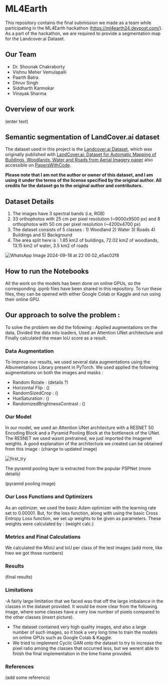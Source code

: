 # ML4Earth
This repository contains the final submission we made as a team while participating in the ML4Earth hackathon (https://ml4earth24.devpost.com/).
As a part of the hackathon, we are required to provide a segmentation map for the Landcover.ai Dataset.

## Our Team

- Dr. Shounak Chakraborty
- Vishnu Meher Vemulapalli
- Paarth Batra
- Dhruv Singh
- Siddharth Karmokar
- Vinayak Sharma
  
## Overview of our work 

(enter text)

## Semantic segmentation of LandCover.ai dataset

The dataset used in this project is the [Landcover.ai Dataset](https://landcover.ai.linuxpolska.com/), 
which was originally published with [LandCover.ai: Dataset for Automatic Mapping of Buildings, Woodlands, Water and Roads from Aerial Imagery paper](https://arxiv.org/abs/2005.02264)
also accessible on [PapersWithCode](https://paperswithcode.com/paper/landcover-ai-dataset-for-automatic-mapping-of).

**Please note that I am not the author or owner of this dataset, and I am using it under the terms of the license specified by the original author. 
All credits for the dataset go to the original author and contributors.**

## Dataset Details
1. The images have 3 spectral bands (i.e, RGB)
2. 33 orthophotos with 25 cm per pixel resolution (~9000x9500 px) and 8 orthophotos with 50 cm per pixel resolution (~4200x4700 px)
3. The dataset consists of 5 classes : 1) Woodland 2) Water 3) Roads 4) Buildings and 5) Background
4. The area split here is : 1.85 km2 of buildings, 72.02 km2 of woodlands, 13.15 km2 of water, 3.5 km2 of roads

![WhatsApp Image 2024-09-18 at 22 00 02_e5ac02f8](https://github.com/user-attachments/assets/32650a6d-9c5c-4b7a-9a79-dfddefc02c3a)

## How to run the Notebooks

All the work on the models has been done on online GPUs, so the corresponding .ipynb files have been shared in this repository. 
To run these files, they can be opened with either Google Colab or Kaggle and run using their online GPU.

## Our approach to solve the problem :

To solve the problem we did the following : Applied augmentations on the data, Divided the data into loaders, Used an Attention UNet architecture and Finally calculated the mean IoU score as a result.

### Data Augmentation 
To improve our results, we used several data augmentations using the Albumentations Library present in PyTorch. We used applied the following augmentations on both the images and masks : 
- Random Rotate : (details ?)
- Horizontal Flip : ()
- RandomSizedCrop : ()
- HueSaturation : ()
- RandomizedBrightnessContrast : ()

### Our Model 
In our model, we used an Attention UNet architecture with a RESNET 50 Encoding Block and a Pyramid Pooling Block at the bottleneck of the UNet. The RESNET we used wasnt pretrained, we just imported the Imagenet weights. A good explanation of the architecture we created can be obtained from this image : (change to updated image)

![first_try](https://github.com/user-attachments/assets/0bc6f792-5ffb-479f-b539-29cb1d43db2d)

The pyramid pooling layer is extracted from the popular PSPNet (more details)

(pyramid pooling image)

### Our Loss Functions and Optimizers 
As an optimizer, we used the basic Adam optimizer with the learning rate set to 0.00001. But, for the loss function, along with using the basic Cross Entropy Loss function, we set up weights to be given as parameters. 
These weights were calculated by : 
(weight calc.)

### Metrics and Final Calculations
We calculated the MIoU and IoU per class of the test images (add more, like hwo we got those numbers)

### Results 
(final results)

### Limitations 
-A fairly large limitation that we faced was that off the large imbalance in the classes in the dataset provided. It would be more clear from the following image, where some classes have a very low number of pixels compared to the other classes (insert picture).
- The dataset contained very high quality images, and also a large number of such images, so it took a very long time to train the models on online GPUs such as Google Colab & Kaggle.
- We tried to implement Cyclic GAN onto the dataset to try to increase the pixel ratio among the classes that occurred less, but we werent able to finish the final implementation in the time frame provided.

### References
(add some referencs)



  



